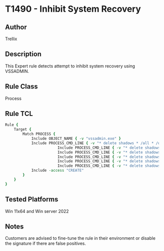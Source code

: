 # T1490 - Inhibit System Recovery

## Author
Trellix

## Description
This Expert rule detects attempt to inhibit system recovery using VSSADMIN.

## Rule Class 
Process

## Rule TCL
```tcl
Rule {
	Target {
		Match PROCESS {
			Include OBJECT_NAME { -v "vssadmin.exe" }
			Include PROCESS_CMD_LINE { -v "* delete shadows * /all * /quiet *" }
                        Include PROCESS_CMD_LINE { -v "* delete shadows * /all /quiet" }
                        Include PROCESS_CMD_LINE { -v "* delete shadows /all /quiet**" }
                        Include PROCESS_CMD_LINE { -v "* delete shadows * /quiet /all" }
                        Include PROCESS_CMD_LINE { -v "* delete shadows * /quiet * /all *" }
                        Include PROCESS_CMD_LINE { -v "* delete shadows /quiet /all**" }
			Include -access "CREATE"
		}
	}
}
```

## Tested Platforms
Win 11x64 and Win server 2022

## Notes
Customers are advised to fine-tune the rule in their environment or disable the signature if there are false positives.
